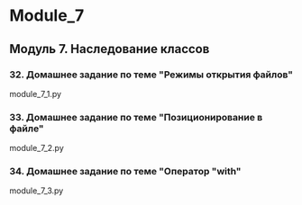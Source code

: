 # Module_7
## Модуль 7. Наследование классов
### 32. Домашнее задание по теме "Режимы открытия файлов"
module_7_1.py
### 33. Домашнее задание по теме "Позиционирование в файле"
module_7_2.py
### 34. Домашнее задание по теме "Оператор "with"
module_7_3.py
